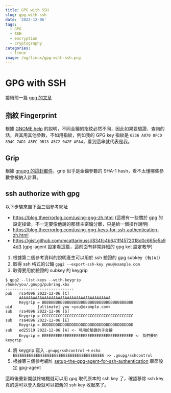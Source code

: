 ```yaml
---
title: GPG with SSH
slug: gpg-with-ssh
date: '2022-12-06'
tags:
  - GPG
  - SSH
  - encryption
  - cryptography
categories:
  - linux
image: /og/linux/gpg-with-ssh.png
---
```


# GPG with SSH

接續前一篇 [gpg 的文章](/posts/linux/gpg/)

## 指紋 Fingerprint

根據 [GNOME help](https://help.gnome.org/users/seahorse/stable/misc-key-fingerprint.html.en) 的說明，不同金鑰的指紋必然不同，因此如果要驗證、查詢的話，與其用其他參數，不如用指紋，例如我的 GPG key 指紋是 `6236 A070 8FCD 894C 7AD1 A5FC DB13 A5C2 042E AEA4`，看到這串就代表是我。

## Grip

根據 [gnupg 的這封郵件](https://lists.gnupg.org/pipermail/gcrypt-devel/2013-June/002205.html)，grip 似乎是金鑰參數的 SHA-1 hash，看不太懂哪些參數會被納入計算。

## ssh authorize with gpg

以下步驟來自下面三個參考網址

-   https://blog.theerrorlog.com/using-gpg-zh.html (這裡有一些關於 gpg 的設定操做，不一定要像他說的那樣主密鑰分離，只是給一個操作說明)
-   https://blog.theerrorlog.com/using-gpg-keys-for-ssh-authentication-zh.html
-   https://gist.github.com/mcattarinussi/834fc4b641ff4572018d0c665e5a94d3 (gpg-agent 設定看這篇，這前面有非常詳細的 gpg ket 設定教學)

1. 根據第二個參考資料的說明產生可以用於 ssh 驗證的 gpg subkey（有`[A]`）
2. 取得 ssh 格式的公鑰 `gpg2 --export-ssh-key you@example.com`
3. 取得要用於驗證的 subkey 的 keygrip

```
$ gpg2 --list-keys --with-keygrip
/home/you/.gnupg/pubring.kbx
------------------------------
pub   rsa4096 2022-12-06 [C]
      AAAAAAAAAAAAAAAAAAAAAAAAAAAAAAAAAAAAAAAA
      Keygrip = BBBBBBBBBBBBBBBBBBBBBBBBBBBBBBBBBBBBBBBB
uid           [ultimate] you <you@example.com>
sub   rsa4096 2022-12-06 [S]
      Keygrip = CCCCCCCCCCCCCCCCCCCCCCCCCCCCCCCCCCCCCCCC
sub   rsa4096 2022-12-06 [E]
      Keygrip = DDDDDDDDDDDDDDDDDDDDDDDDDDDDDDDDDDDDDDDD
sub   ed25519 2022-12-06 [A] <- 可用於驗證的子金鑰
      Keygrip = EEEEEEEEEEEEEEEEEEEEEEEEEEEEEEEEEEEEEEEE <- 我們要的 keygrip
```

4. 將 keygrip 寫入 `.gnupg/sshcontrol` -> `echo EEEEEEEEEEEEEEEEEEEEEEEEEEEEEEEEEEEEEEEE >> .gnupg/sshcontrol`
5. 根據第三個參考網址 [setup-the-gpg-agent-for-ssh-authentication](https://gist.github.com/mcattarinussi/834fc4b641ff4572018d0c665e5a94d3#setup-the-gpg-agent-for-ssh-authentication) 章節設定 gpg-agent

這時後重新開啟終端機就可以用 gpg 取代原本的 ssh key 了，確認移除 ssh key 真的還可以登入後就可以把舊的 ssh key 收起來了。
